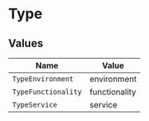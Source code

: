 # Type


## Values

| Name                | Value               |
| ------------------- | ------------------- |
| `TypeEnvironment`   | environment         |
| `TypeFunctionality` | functionality       |
| `TypeService`       | service             |